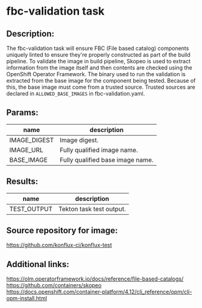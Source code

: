 # fbc-validation task

## Description:
The fbc-validation task will ensure FBC (File based catalog) components uniquely linted to ensure they're properly
constructed as part of the build pipeline. To validate the image in build pipeline, Skopeo is used to extract
information from the image itself and then contents are checked using the OpenShift Operator Framework.  The binary
used to run the validation is extracted from the base image for the component being tested.  Because of this, the
base image must come from a trusted source.  Trusted sources are declared in `ALLOWED_BASE_IMAGES` in fbc-validation.yaml.

## Params:

| name         | description                      |
|--------------|----------------------------------|
| IMAGE_DIGEST | Image digest.                    |
| IMAGE_URL    | Fully qualified image name.      |
| BASE_IMAGE   | Fully qualified base image name. |

## Results:

| name               | description               |
|--------------------|---------------------------|
| TEST_OUTPUT  | Tekton task test output.  |

## Source repository for image:
https://github.com/konflux-ci/konflux-test

## Additional links:
https://olm.operatorframework.io/docs/reference/file-based-catalogs/
https://github.com/containers/skopeo
https://docs.openshift.com/container-platform/4.12/cli_reference/opm/cli-opm-install.html
